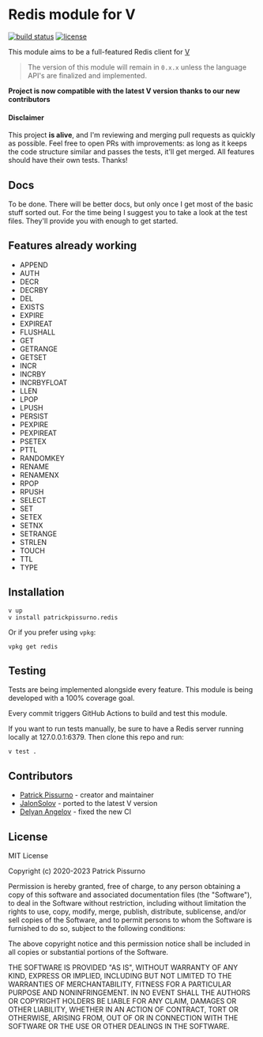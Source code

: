 # Redis module for V
[![build status](https://github.com/patrickpissurno/vredis/actions/workflows/build-and-test.yml/badge.svg)](https://github.com/patrickpissurno/vredis/actions/workflows/build-and-test.yml)
[![license](https://img.shields.io/github/license/patrickpissurno/vredis.svg?maxAge=1800)](https://github.com/patrickpissurno/vredis/blob/master/LICENSE)

This module aims to be a full-featured Redis client for [V](https://vlang.io/)

> The version of this module will remain in `0.x.x` unless the language API's are finalized and implemented.

**Project is now compatible with the latest V version thanks to our new contributors**

#### Disclaimer
This project **is alive**, and I'm reviewing and merging pull requests as quickly as possible. Feel free to open PRs with improvements: as long as it keeps the code structure similar and passes the tests, it'll get merged. All features should have their own tests. Thanks!

## Docs

To be done. There will be better docs, but only once I get most of the basic stuff sorted out. For the time being I suggest you to take a look at the test files. They'll provide you with enough to get started.

## Features already working
- APPEND
- AUTH
- DECR
- DECRBY
- DEL
- EXISTS
- EXPIRE
- EXPIREAT
- FLUSHALL
- GET
- GETRANGE
- GETSET
- INCR
- INCRBY
- INCRBYFLOAT
- LLEN
- LPOP
- LPUSH
- PERSIST
- PEXPIRE
- PEXPIREAT
- PSETEX
- PTTL
- RANDOMKEY
- RENAME
- RENAMENX
- RPOP
- RPUSH
- SELECT
- SET
- SETEX
- SETNX
- SETRANGE
- STRLEN
- TOUCH
- TTL
- TYPE

## Installation

```
v up
v install patrickpissurno.redis
```

Or if you prefer using `vpkg`:

```
vpkg get redis
```

## Testing
Tests are being implemented alongside every feature. This module is being developed with a 100% coverage goal.

Every commit triggers GitHub Actions to build and test this module.

If you want to run tests manually, be sure to have a Redis server running locally at 127.0.0.1:6379. Then clone this repo and run:

```
v test .
```

## Contributors

- [Patrick Pissurno](https://github.com/patrickpissurno) - creator and maintainer
- [JalonSolov](https://github.com/JalonSolov) - ported to the latest V version
- [Delyan Angelov](https://github.com/spytheman) - fixed the new CI

## License

MIT License

Copyright (c) 2020-2023 Patrick Pissurno

Permission is hereby granted, free of charge, to any person obtaining a copy
of this software and associated documentation files (the "Software"), to deal
in the Software without restriction, including without limitation the rights
to use, copy, modify, merge, publish, distribute, sublicense, and/or sell
copies of the Software, and to permit persons to whom the Software is
furnished to do so, subject to the following conditions:

The above copyright notice and this permission notice shall be included in all
copies or substantial portions of the Software.

THE SOFTWARE IS PROVIDED "AS IS", WITHOUT WARRANTY OF ANY KIND, EXPRESS OR
IMPLIED, INCLUDING BUT NOT LIMITED TO THE WARRANTIES OF MERCHANTABILITY,
FITNESS FOR A PARTICULAR PURPOSE AND NONINFRINGEMENT. IN NO EVENT SHALL THE
AUTHORS OR COPYRIGHT HOLDERS BE LIABLE FOR ANY CLAIM, DAMAGES OR OTHER
LIABILITY, WHETHER IN AN ACTION OF CONTRACT, TORT OR OTHERWISE, ARISING FROM,
OUT OF OR IN CONNECTION WITH THE SOFTWARE OR THE USE OR OTHER DEALINGS IN THE
SOFTWARE.
